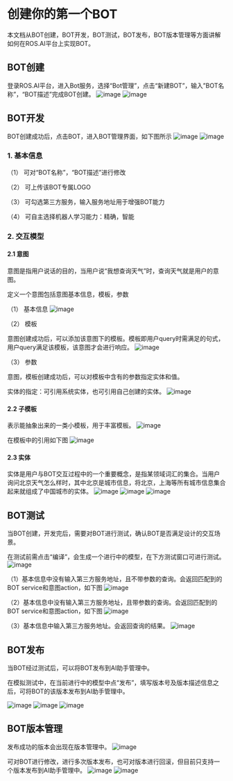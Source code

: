 # 创建你的第一个BOT

本文档从BOT创建，BOT开发，BOT测试，BOT发布，BOT版本管理等方面讲解如何在ROS.AI平台上实现BOT。 

## BOT创建

登录ROS.AI平台，进入Bot服务，选择“Bot管理”，点击“新建BOT”，输入”BOT名称”，“BOT描述”完成BOT创建。
![image](https://github.com/roobo/docs/blob/master/Bot/2-RosAiDocument/1-SkillsKit/getting-started/images/build-bot.png)
![image](https://github.com/roobo/docs/blob/master/Bot/2-RosAiDocument/1-SkillsKit/getting-started/images/build-bot1.png)




## BOT开发

BOT创建成功后，点击BOT，进入BOT管理界面，如下图所示
![image](https://github.com/roobo/docs/blob/master/Bot/2-RosAiDocument/1-SkillsKit/getting-started/images/bot-basic-info.png)
![image](https://github.com/roobo/docs/blob/master/Bot/2-RosAiDocument/1-SkillsKit/getting-started/images/bot-basic-info_server-address.png)




### 1. 基本信息

（1）   可对“BOT名称”，“BOT描述”进行修改

（2）   可上传该BOT专属LOGO

（3）   可勾选第三方服务，输入服务地址用于增强BOT能力

（4）   可自主选择机器人学习能力：精确，智能

### 2. 交互模型

#### 2.1 意图

意图是指用户说话的目的，当用户说“我想查询天气”时，查询天气就是用户的意图。

定义一个意图包括意图基本信息，模板，参数

（1）   基本信息
![image](https://github.com/roobo/docs/blob/master/Bot/2-RosAiDocument/1-SkillsKit/getting-started/images/intent-base-info.png)


（2）   模板

意图创建成功后，可以添加该意图下的模板。模板即用户query时需满足的句式，用户query满足该模板，该意图才会进行响应。
![image](https://github.com/roobo/docs/blob/master/Bot/2-RosAiDocument/1-SkillsKit/getting-started/images/Template.png)


（3）   参数

   意图，模板创建成功后，可以对模板中含有的参数指定实体和值。

   实体的指定：可引用系统实体，也可引用自己创建的实体。
![image](https://github.com/roobo/docs/blob/master/Bot/2-RosAiDocument/1-SkillsKit/getting-started/images/parameter.png)


#### 2.2 子模板

表示能抽象出来的一类小模板，用于丰富模板。
![image](https://github.com/roobo/docs/blob/master/Bot/2-RosAiDocument/1-SkillsKit/getting-started/images/Subtemplate.png)


在模板中的引用如下图
![image](https://github.com/roobo/docs/blob/master/Bot/2-RosAiDocument/1-SkillsKit/getting-started/images/subtemplate-in-template.png)


#### 2.3 实体

实体是用户与BOT交互过程中的一个重要概念，是指某领域词汇的集合。当用户询问北京天气怎么样时，其中北京是城市信息，将北京，上海等所有城市信息集合起来就组成了中国城市的实体。
![image](https://github.com/roobo/docs/blob/master/Bot/2-RosAiDocument/1-SkillsKit/getting-started/images/entity_basic%20info.png)
![image](https://github.com/roobo/docs/blob/master/Bot/2-RosAiDocument/1-SkillsKit/getting-started/images/entity-item_synonym.png)
![image](https://github.com/roobo/docs/blob/master/Bot/2-RosAiDocument/1-SkillsKit/getting-started/images/entity-item.png)
 







## BOT测试

当BOT创建，开发完后，需要对BOT进行测试，确认BOT是否满足设计的交互场景。

在测试前需点击“编译”，会生成一个进行中的模型，在下方测试窗口可进行测试。
![image](https://github.com/roobo/docs/blob/master/Bot/2-RosAiDocument/1-SkillsKit/getting-started/images/bot-compile.png)


（1）基本信息中没有输入第三方服务地址，且不带参数的查询。会返回匹配到的BOT service和意图action，如下图
![image](https://github.com/roobo/docs/blob/master/Bot/2-RosAiDocument/1-SkillsKit/getting-started/images/intent-test.png)


（2）基本信息中没有输入第三方服务地址，且带参数的查询。会返回匹配到的BOT service和意图action，如下图
![image](https://github.com/roobo/docs/blob/master/Bot/2-RosAiDocument/1-SkillsKit/getting-started/images/intent-para-test.png)


（3）基本信息中输入第三方服务地址。会返回查询的结果。
![image](https://github.com/roobo/docs/blob/master/Bot/2-RosAiDocument/1-SkillsKit/getting-started/images/intent-addr-test.png)


## BOT发布

当BOT经过测试后，可以将BOT发布到AI助手管理中。

在模拟测试中，在当前进行中的模型中点“发布”，填写版本号及版本描述信息之后，可将BOT的该版本发布到AI助手管理中。

![image](https://github.com/roobo/docs/blob/master/Bot/2-RosAiDocument/1-SkillsKit/getting-started/images/Release.png)
![image](https://github.com/roobo/docs/blob/master/Bot/2-RosAiDocument/1-SkillsKit/getting-started/images/version-info.png)
![image](https://github.com/roobo/docs/blob/master/Bot/2-RosAiDocument/1-SkillsKit/getting-started/images/ai-assistant.png)





## BOT版本管理

发布成功的版本会出现在版本管理中。
![image](https://github.com/roobo/docs/blob/master/Bot/2-RosAiDocument/1-SkillsKit/getting-started/images/version-manage.png)


可对BOT进行修改，进行多次版本发布，也可对版本进行回滚，但目前只支持一个版本发布到AI助手管理中。
![image](https://github.com/roobo/docs/blob/master/Bot/2-RosAiDocument/1-SkillsKit/getting-started/images/online-version.png)
![image](https://github.com/roobo/docs/blob/master/Bot/2-RosAiDocument/1-SkillsKit/getting-started/images/RollBACK.png)




 

 

 

 

 

 

